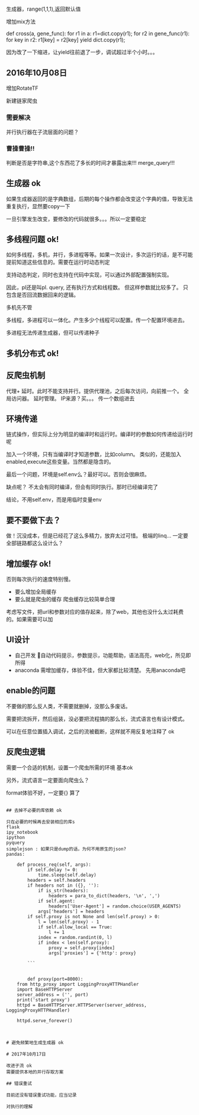 

##
生成器，range(1,1,1),返回默认值

增加mix方法


def cross(a, gene_func):
    for r1 in a:
        r1=dict.copy(r1);
        for r2 in gene_func(r1):
            for key in r2:
                r1[key] = r2[key]
                yield dict.copy(r1);

因为改了一下缩进，让yield往前退了一步，调试超过半个小时。。。

## 2016年10月08日

增加RotateTF

新建链家爬虫

### 需要解决

并行执行器在子流层面的问题？

### 曹操曹操!!

判断是否是字符串,这个东西花了多长的时间才暴露出来!!!  merge_query!!!

## 生成器 ok

如果生成器返回的是字典数组，后期的每个操作都会改变这个字典的值，导致无法重复执行，显然要copy一下

一旦引擎发生改变，要修改的代码就很多。。。所以一定要稳定



## 多线程问题 ok!

如何多线程，多机，并行，多进程等等。如果一次设计，多次运行的话，是不可能提前知道这些信息的。需要在运行时动态判定

支持动态判定，同时也支持在代码中实现，可以通过外部配置强制实现。

因此，pl还是叫pl. query, 还有执行方式和线程数。 但这样参数就比较多了。 只包含是否回流数据回来的逻辑。

多机先不管

多线程，多进程可以一体化。产生多少个线程可以配置。传一个配置环境进去。

多进程无法传递生成器，但可以传递种子

## 多机分布式 ok!

## 反爬虫机制 

代理+ 延时。此时不能支持并行。提供代理池，之后每次访问，向前推一个。 全局访问器。 延时管理。
IP来源？买。。。 传一个数组进去



## 环境传递 

链式操作，但实际上分为明显的编译时和运行时。编译时的参数如何传递给运行时呢

加入一个环境，只有当编译时才知道参数，比如column。 类似的，还能加入enabled,execute这些变量。当然都是隐含的。

最后一个问题，环境是self.env么？最好可以。否则会很麻烦。

缺点呢？ 不太会有同时编译，但会有同时执行。那时已经编译完了

结论，不用self.env，而是用临时变量env


## 要不要做下去？

做！沉没成本，但是已经花了这么多精力，放弃太过可惜。
极端的linq... 一定要全部链路都这么设计么？

## 增加缓存  ok!

否则每次执行的速度特别慢。 

- 要么增加全局缓存
- 要么就是爬虫的缓存 爬虫缓存比较简单合理

考虑写文件，把url和参数对应的值存起来，除了web，其他也没什么太过耗费的。如果需要可以加

## UI设计

- 自己开发
自动代码提示，参数提示，功能帮助，语法高亮，web化，所见即所得
- anaconda
需增加缓存，体验不佳，但大家都比较清楚。 
先用anaconda吧

## enable的问题

不要做的那么反人类，不需要就删掉，没那么多废话。

需要把流拆开，然后组装，没必要把流程搞的那么长，流式语言也有设计模式。

可以在任意位置插入调试，之后的流被截断，这样就不用反复地注释了  ok

## 反爬虫逻辑

需要一个合适的机制，设置一个爬虫所需的环境 基本ok

另外，流式语言一定要面向爬虫么？

format体验不好，一定要{} 算了
```

## 去掉不必要的库依赖 ok

只在必要的时候再去安装相应的库s
flask
ipy_notebook
ipython
pyquery
simplejson : 如果只是dump的话，为何不用原生的json?
pandas: 

    def process_req(self, args):
        if self.delay != 0:
            time.sleep(self.delay)
        headers = self.headers
        if headers not in ({}, ''):
            if is_str(headers):
                headers = para_to_dict(headers, '\n', ',')
            if self.agent:
                headers['User-Agent'] = random.choice(USER_AGENTS)
            args['headers'] = headers
        if self.proxy is not None and len(self.proxy) > 0:
            l = len(self.proxy) - 1
            if self.allow_local == True:
                l += 1
            index = random.randint(0, l)
            if index < len(self.proxy):
                proxy = self.proxy[index]
                args['proxies'] = {'http': proxy}
                
        ```        
        
        
        def proxy(port=8000):
    from http_proxy import LoggingProxyHTTPHandler
    import BaseHTTPServer
    server_address = ('', port)
    print('start proxy')
    httpd = BaseHTTPServer.HTTPServer(server_address, LoggingProxyHTTPHandler)
    
    httpd.serve_forever()
    
    
    
# 避免频繁地生成生成器 ok

# 2017年10月17日

改进子流 ok
需要提供本地的并行存取方案

## 错误重试 

目前还没有错误重试功能，应当记录

对执行的理解